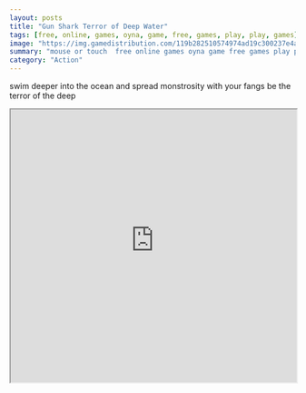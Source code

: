 ```yaml
---
layout: posts
title: "Gun Shark Terror of Deep Water"
tags: [free, online, games, oyna, game, free, games, play, play, games]
image: "https://img.gamedistribution.com/119b282510574974ad19c300237e4ac9.jpg"
summary: "mouse or touch  free online games oyna game free games play play games"
category: "Action"
---
```


swim deeper into the ocean and spread monstrosity with your fangs be the terror of the deep

<iframe width="100%" height="480px;" src="https://html5.gamedistribution.com/119b282510574974ad19c300237e4ac9/"></iframe>